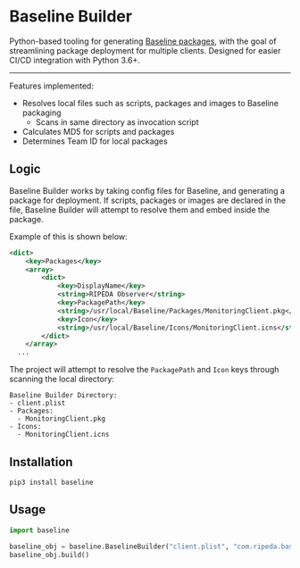 # Baseline Builder


Python-based tooling for generating [Baseline packages](https://github.com/SecondSonConsulting/Baseline), with the goal of streamlining package deployment for multiple clients. Designed for easier CI/CD integration with Python 3.6+.

------------

Features implemented:
- Resolves local files such as scripts, packages and images to Baseline packaging
  - Scans in same directory as invocation script
- Calculates MD5 for scripts and packages
- Determines Team ID for local packages

## Logic

Baseline Builder works by taking config files for Baseline, and generating a package for deployment. If scripts, packages or images are declared in the file, Baseline Builder will attempt to resolve them and embed inside the package.

Example of this is shown below:

```xml
<dict>
	<key>Packages</key>
	<array>
		<dict>
			<key>DisplayName</key>
			<string>RIPEDA Observer</string>
			<key>PackagePath</key>
			<string>/usr/local/Baseline/Packages/MonitoringClient.pkg</string>
			<key>Icon</key>
			<string>/usr/local/Baseline/Icons/MonitoringClient.icns</string>
		</dict>
	</array>
  ...
```

The project will attempt to resolve the `PackagePath` and `Icon` keys through scanning the local directory:
```
Baseline Builder Directory:
- client.plist
- Packages:
  - MonitoringClient.pkg
- Icons:
  - MonitoringClient.icns
```


## Installation

```
pip3 install baseline
```


## Usage


```py
import baseline

baseline_obj = baseline.BaselineBuilder("client.plist", "com.ripeda.baseline.client", "1.0.0")
baseline_obj.build()
```